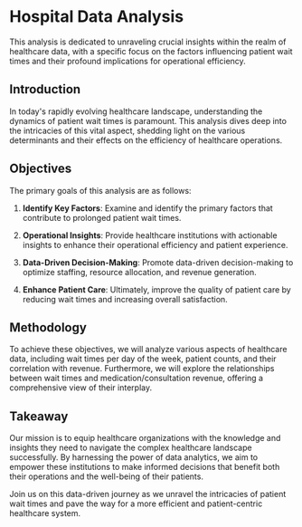 # Hospital Data Analysis

This analysis is dedicated to unraveling crucial insights within the realm of healthcare data, with a specific focus on the factors influencing patient wait times and their profound implications for operational efficiency.

## Introduction

In today's rapidly evolving healthcare landscape, understanding the dynamics of patient wait times is paramount. This analysis dives deep into the intricacies of this vital aspect, shedding light on the various determinants and their effects on the efficiency of healthcare operations.

## Objectives

The primary goals of this analysis are as follows:

1. **Identify Key Factors**: Examine and identify the primary factors that contribute to prolonged patient wait times.

2. **Operational Insights**: Provide healthcare institutions with actionable insights to enhance their operational efficiency and patient experience.

3. **Data-Driven Decision-Making**: Promote data-driven decision-making to optimize staffing, resource allocation, and revenue generation.

4. **Enhance Patient Care**: Ultimately, improve the quality of patient care by reducing wait times and increasing overall satisfaction.

## Methodology

To achieve these objectives, we will analyze various aspects of healthcare data, including wait times per day of the week, patient counts, and their correlation with revenue. Furthermore, we will explore the relationships between wait times and medication/consultation revenue, offering a comprehensive view of their interplay.

## Takeaway

Our mission is to equip healthcare organizations with the knowledge and insights they need to navigate the complex healthcare landscape successfully. By harnessing the power of data analytics, we aim to empower these institutions to make informed decisions that benefit both their operations and the well-being of their patients.

Join us on this data-driven journey as we unravel the intricacies of patient wait times and pave the way for a more efficient and patient-centric healthcare system.
